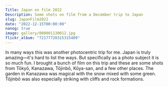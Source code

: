 ```yaml
---
Title: Japan on film 2022
Description: Some shots on film from a December trip to Japan
slug: JapanFilm2022
date: "2022-12-15T00:00:00"
nanog: true
image: gallery/000001130012.jpg
flickr_album: "72177720315315409"
---
```


In many ways this was another photocentric trip for me. Japan is truly amazing—it's hard to list the ways. But specifically as a photo subject it is so much fun. I brought a bunch of film on this trip and these are some shots from Tōkyō, Kanazawa, Tōjinbō, Kōya-san, and a few other places. The garden in Kanazawa was magical with the snow mixed with some green. Tōjinbō was also especially striking with cliffs and rock formations.